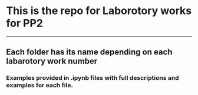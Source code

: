 # This is the repo for Laborotory works for PP2
<hr />

## Each folder has its name depending on each labarotory work number

### Examples provided in .ipynb files with full descriptions and examples for each file.

